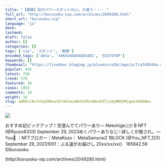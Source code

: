 ```yaml
---
title: "【画像】岩のパワースポットの○○、か違う・・・ "
full_url: "http://burusoku-vip.com/archives/2049280.html"
short_url: "burusoku-vip"
language: "ja"
date: 
lastmod: 
draft: false
author: []
categories: []
tags: ['vip', 'スポット', '画像']
encoded_tags: ['dmlw', '44K544Od44OD44OI', '55S75YOP']
keywords: []
thumbnail: "https://livedoor.blogimg.jp/plusmicro26/imgs/a/7/a7d45d4a-s.png"
popular: 435
latest: 720
trend: 570
featured: 36
views: 1953
comments: 24
weight: 18
slug: aHR0cC8vYnVydXNva3UtdmlwLmNvbS9hcmNoaXZlcy8yMDQ5MjgwLmh0bWw=
---
```


![](https://livedoor.blogimg.jp/plusmicro26/imgs/a/7/a7d45d4a-s.png)

おすすめ記ピックアップ！空澄んでてパワーあり— Nekohige🇯🇵 ₿ NFT (@Ryuzo6333) September 29, 2023めくパワーありなじ✨詳しくが癒され。— Yuu🌵 ｜NFTブロガー｜MetaKozo｜ MetaSamurai2 1BLOCK (@Yuu_NFT_123) September 29, 20231001：ぶる速がお届けし 20xx/xx/xx(） 165842.59 IDburusoku

(http//burusoku-vip.com/archives/2049280.html)
